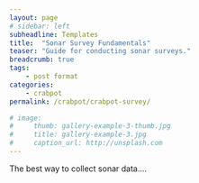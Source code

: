 ```yaml
---
layout: page
# sidebar: left
subheadline: Templates
title:  "Sonar Survey Fundamentals"
teaser: "Guide for conducting sonar surveys."
breadcrumb: true
tags:
    - post format
categories:
    - crabpot
permalink: /crabpot/crabpot-survey/

# image:
#     thumb: gallery-example-3-thumb.jpg
#     title: gallery-example-3.jpg
#     caption_url: http://unsplash.com
---
```


The best way to collect sonar data....
